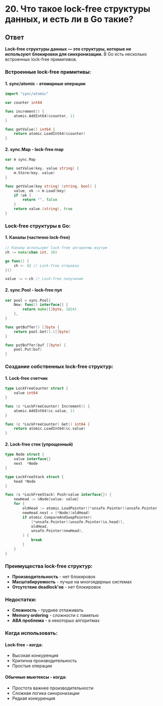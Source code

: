 # 20. Что такое lock-free структуры данных, и есть ли в Go такие?

## Ответ

**Lock-free структуры данных — это структуры, которые не используют блокировки для синхронизации.** В Go есть несколько встроенных lock-free примитивов.

### Встроенные lock-free примитивы:

#### 1. sync/atomic - атомарные операции

```go
import "sync/atomic"

var counter int64

func increment() {
    atomic.AddInt64(&counter, 1)
}

func getValue() int64 {
    return atomic.LoadInt64(&counter)
}
```

#### 2. sync.Map - lock-free map

```go
var m sync.Map

func setValue(key, value string) {
    m.Store(key, value)
}

func getValue(key string) (string, bool) {
    value, ok := m.Load(key)
    if !ok {
        return "", false
    }
    return value.(string), true
}
```

### Lock-free структуры в Go:

#### 1. Каналы (частично lock-free)

```go
// Каналы используют lock-free алгоритмы внутри
ch := make(chan int, 10)

go func() {
    ch <- 42 // Lock-free отправка
}()

value := <-ch // Lock-free получение
```

#### 2. sync.Pool - lock-free пул

```go
var pool = sync.Pool{
    New: func() interface{} {
        return make([]byte, 1024)
    },
}

func getBuffer() []byte {
    return pool.Get().([]byte)
}

func putBuffer(buf []byte) {
    pool.Put(buf)
}
```

### Создание собственных lock-free структур:

#### 1. Lock-free счетчик

```go
type LockFreeCounter struct {
    value int64
}

func (c *LockFreeCounter) Increment() {
    atomic.AddInt64(&c.value, 1)
}

func (c *LockFreeCounter) Get() int64 {
    return atomic.LoadInt64(&c.value)
}
```

#### 2. Lock-free стек (упрощенный)

```go
type Node struct {
    value interface{}
    next  *Node
}

type LockFreeStack struct {
    head *Node
}

func (s *LockFreeStack) Push(value interface{}) {
    newHead := &Node{value: value}
    for {
        oldHead := atomic.LoadPointer((*unsafe.Pointer)(unsafe.Pointer(&s.head)))
        newHead.next = (*Node)(oldHead)
        if atomic.CompareAndSwapPointer(
            (*unsafe.Pointer)(unsafe.Pointer(&s.head)),
            oldHead,
            unsafe.Pointer(newHead),
        ) {
            break
        }
    }
}
```

### Преимущества lock-free структур:

- **Производительность** - нет блокировок
- **Масштабируемость** - лучше на многоядерных системах
- **Отсутствие deadlock'ов** - нет блокировок

### Недостатки:

- **Сложность** - труднее отлаживать
- **Memory ordering** - сложности с памятью
- **ABA проблема** - в некоторых алгоритмах

### Когда использовать:

#### Lock-free - когда:
- Высокая конкуренция
- Критична производительность
- Простые операции

#### Обычные мьютексы - когда:
- Простота важнее производительности
- Сложная логика синхронизации
- Редкая конкуренция 